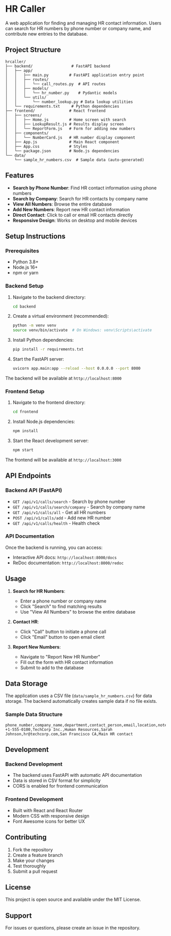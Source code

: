 # HR Caller

A web application for finding and managing HR contact information. Users can search for HR numbers by phone number or company name, and contribute new entries to the database.

## Project Structure

```
hrcaller/
├── backend/                 # FastAPI backend
│   ├── app/
│   │   ├── main.py         # FastAPI application entry point
│   │   ├── routes/
│   │   │   └── call_routes.py  # API routes
│   │   ├── models/
│   │   │   └── hr_number.py    # Pydantic models
│   │   └── utils/
│   │       └── number_lookup.py # Data lookup utilities
│   └── requirements.txt     # Python dependencies
├── frontend/               # React frontend
│   ├── screens/
│   │   ├── Home.js         # Home screen with search
│   │   ├── LookupResult.js # Results display screen
│   │   └── ReportForm.js   # Form for adding new numbers
│   ├── components/
│   │   └── NumberCard.js   # HR number display component
│   ├── App.js              # Main React component
│   ├── App.css             # Styles
│   └── package.json        # Node.js dependencies
└── data/
    └── sample_hr_numbers.csv  # Sample data (auto-generated)
```

## Features

- **Search by Phone Number**: Find HR contact information using phone numbers
- **Search by Company**: Search for HR contacts by company name
- **View All Numbers**: Browse the entire database
- **Add New Numbers**: Report new HR contact information
- **Direct Contact**: Click to call or email HR contacts directly
- **Responsive Design**: Works on desktop and mobile devices

## Setup Instructions

### Prerequisites

- Python 3.8+
- Node.js 16+
- npm or yarn

### Backend Setup

1. Navigate to the backend directory:
   ```bash
   cd backend
   ```

2. Create a virtual environment (recommended):
   ```bash
   python -m venv venv
   source venv/bin/activate  # On Windows: venv\Scripts\activate
   ```

3. Install Python dependencies:
   ```bash
   pip install -r requirements.txt
   ```

4. Start the FastAPI server:
   ```bash
   uvicorn app.main:app --reload --host 0.0.0.0 --port 8000
   ```

The backend will be available at `http://localhost:8000`

### Frontend Setup

1. Navigate to the frontend directory:
   ```bash
   cd frontend
   ```

2. Install Node.js dependencies:
   ```bash
   npm install
   ```

3. Start the React development server:
   ```bash
   npm start
   ```

The frontend will be available at `http://localhost:3000`

## API Endpoints

### Backend API (FastAPI)

- `GET /api/v1/calls/search` - Search by phone number
- `GET /api/v1/calls/search/company` - Search by company name
- `GET /api/v1/calls/all` - Get all HR numbers
- `POST /api/v1/calls/add` - Add new HR number
- `GET /api/v1/calls/health` - Health check

### API Documentation

Once the backend is running, you can access:
- Interactive API docs: `http://localhost:8000/docs`
- ReDoc documentation: `http://localhost:8000/redoc`

## Usage

1. **Search for HR Numbers**:
   - Enter a phone number or company name
   - Click "Search" to find matching results
   - Use "View All Numbers" to browse the entire database

2. **Contact HR**:
   - Click "Call" button to initiate a phone call
   - Click "Email" button to open email client

3. **Report New Numbers**:
   - Navigate to "Report New HR Number"
   - Fill out the form with HR contact information
   - Submit to add to the database

## Data Storage

The application uses a CSV file (`data/sample_hr_numbers.csv`) for data storage. The backend automatically creates sample data if no file exists.

### Sample Data Structure

```csv
phone_number,company_name,department,contact_person,email,location,notes
+1-555-0100,TechCorp Inc.,Human Resources,Sarah Johnson,hr@techcorp.com,San Francisco CA,Main HR contact
```

## Development

### Backend Development

- The backend uses FastAPI with automatic API documentation
- Data is stored in CSV format for simplicity
- CORS is enabled for frontend communication

### Frontend Development

- Built with React and React Router
- Modern CSS with responsive design
- Font Awesome icons for better UX

## Contributing

1. Fork the repository
2. Create a feature branch
3. Make your changes
4. Test thoroughly
5. Submit a pull request

## License

This project is open source and available under the MIT License.

## Support

For issues or questions, please create an issue in the repository. 